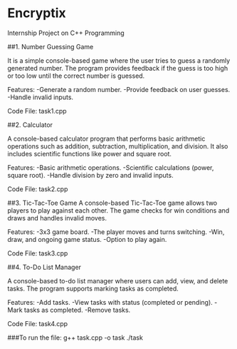 # Encryptix
Internship Project on C++ Programming

##1. Number Guessing Game
   
   It is a simple console-based game where the user tries to guess a randomly generated number. The program provides feedback if the guess is too high or too low 
   until the correct number is guessed.

Features:
   -Generate a random number.
   -Provide feedback on user guesses.
   -Handle invalid inputs.
   
Code File: task1.cpp

##2. Calculator
   
  A console-based calculator program that performs basic arithmetic operations such as addition, subtraction, multiplication, and division. It also includes 
  scientific functions like power and square root.

Features:
  -Basic arithmetic operations.
  -Scientific calculations (power, square root).
  -Handle division by zero and invalid inputs.
   
Code File: task2.cpp

##3. Tic-Tac-Toe Game
  A console-based Tic-Tac-Toe game allows two players to play against each other. The game checks for win conditions and draws and handles invalid moves.

Features:
 -3x3 game board.
 -The player moves and turns switching.
 -Win, draw, and ongoing game status.
 -Option to play again.

Code File: task3.cpp

##4. To-Do List Manager
   
  A console-based to-do list manager where users can add, view, and delete tasks. The program supports marking tasks as completed.

Features:
-Add tasks.
-View tasks with status (completed or pending).
-Mark tasks as completed.
-Remove tasks.

Code File: task4.cpp


###To run the file: g++ task.cpp -o task
    ./task
